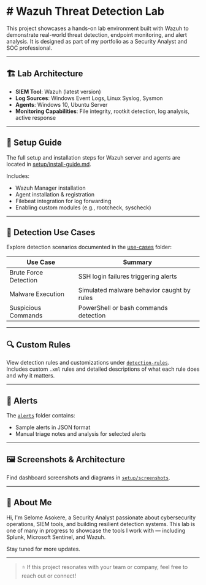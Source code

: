 # # Wazuh Threat Detection Lab

This project showcases a hands-on lab environment built with Wazuh to demonstrate real-world threat detection, endpoint monitoring, and alert analysis. It is designed as part of my portfolio as a Security Analyst and SOC professional.

---

## 🏗️ Lab Architecture

- **SIEM Tool**: Wazuh (latest version)
- **Log Sources**: Windows Event Logs, Linux Syslog, Sysmon
- **Agents**: Windows 10, Ubuntu Server
- **Monitoring Capabilities**: File integrity, rootkit detection, log analysis, active response

---

## 🔧 Setup Guide

The full setup and installation steps for Wazuh server and agents are located in [setup/install-guide.md](setup/install-guide.md).

Includes:
- Wazuh Manager installation
- Agent installation & registration
- Filebeat integration for log forwarding
- Enabling custom modules (e.g., rootcheck, syscheck)

---

## 🧠 Detection Use Cases

Explore detection scenarios documented in the [use-cases](use-cases) folder:

| Use Case               | Summary                                  |
|------------------------|------------------------------------------|
| Brute Force Detection  | SSH login failures triggering alerts     |
| Malware Execution      | Simulated malware behavior caught by rules |
| Suspicious Commands    | PowerShell or bash commands detection    |

---

## 🔍 Custom Rules

View detection rules and customizations under [`detection-rules`](detection-rules/).  
Includes custom `.xml` rules and detailed descriptions of what each rule does and why it matters.

---

## 🚨 Alerts

The [`alerts`](alerts/) folder contains:
- Sample alerts in JSON format
- Manual triage notes and analysis for selected alerts

---

## 🖼️ Screenshots & Architecture

Find dashboard screenshots and diagrams in [`setup/screenshots`](setup/screenshots).

---

## 🙋 About Me

Hi, I'm Selome Asokere, a Security Analyst passionate about cybersecurity operations, SIEM tools, and building resilient detection systems. This lab is one of many in progress to showcase the tools I work with — including Splunk, Microsoft Sentinel, and Wazuh.

Stay tuned for more updates.

---

> ⭐️ If this project resonates with your team or company, feel free to reach out or connect!